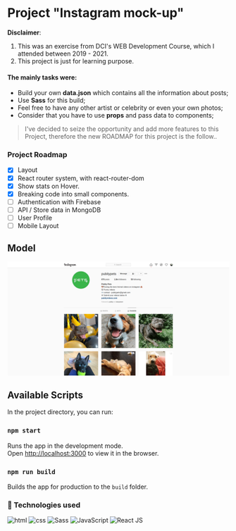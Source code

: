 # Project "Instagram mock-up"

**Disclaimer**: 
1. This was an exercise from DCI's WEB Development Course, which I attended between 2019 - 2021. 
2. This project is just for learning purpose. 

#### The mainly tasks were: 
- Build your own **data.json** which contains all the information about posts;
- Use **Sass** for this build;
- Feel free to have any other artist or celebrity or even your own photos;
- Consider that you have to use **props** and pass data to components;

> I've decided to seize the opportunity and add more features to this Project, therefore the new ROADMAP for this project is the follow..
### Project Roadmap
- [x] Layout
- [x] React router system, with react-router-dom
- [x] Show stats on Hover.
- [x] Breaking code into small components.
- [ ] Authentication with Firebase
- [ ] API / Store data in MongoDB
- [ ] User Profile
- [ ] Mobile Layout

## Model
![screenshot](./doc/img/pubity.png)

## Available Scripts

In the project directory, you can run:

### `npm start`

Runs the app in the development mode.<br />
Open [http://localhost:3000](http://localhost:3000) to view it in the browser.

### `npm run build`

Builds the app for production to the `build` folder.<br />

### 🚀 Technologies used
![html](./img/html.png)
![css](./img/css.png)
![Sass](https://user-images.githubusercontent.com/47280551/71610255-1829a200-2b6e-11ea-851c-8a7e48ac2eed.png)
![JavaScript](https://williamavasquez.herokuapp.com/img/js.png)
![React JS](https://user-images.githubusercontent.com/47280551/71610254-17910b80-2b6e-11ea-9997-eef4b39fd673.png)
